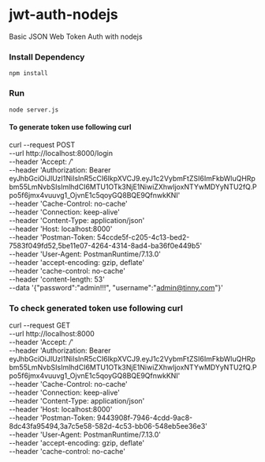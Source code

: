 # jwt-auth-nodejs
Basic JSON Web Token Auth with nodejs 

### Install Dependency
`npm install`

### Run
`node server.js`

#### To generate token use following curl

curl --request POST \
  --url http://localhost:8000/login \
  --header 'Accept: */*' \
  --header 'Authorization: Bearer eyJhbGciOiJIUzI1NiIsInR5cCI6IkpXVCJ9.eyJ1c2VybmFtZSI6ImFkbWluQHRpbm55LmNvbSIsImlhdCI6MTU1OTk3NjE1NiwiZXhwIjoxNTYwMDYyNTU2fQ.Ppo5f6jmx4vuuvg1_OjvnE1c5qoyGQ8BQE9QfnwkKNI' \
  --header 'Cache-Control: no-cache' \
  --header 'Connection: keep-alive' \
  --header 'Content-Type: application/json' \
  --header 'Host: localhost:8000' \
  --header 'Postman-Token: 54ccde5f-c205-4c13-bed2-7583f049fd52,5be11e07-4264-4314-8ad4-ba36f0e449b5' \
  --header 'User-Agent: PostmanRuntime/7.13.0' \
  --header 'accept-encoding: gzip, deflate' \
  --header 'cache-control: no-cache' \
  --header 'content-length: 53' \
  --data '{"password":"admin!!!", "username":"admin@tinny.com"}'
  
  
 ### To check generated token use following curl
 
curl --request GET \
  --url http://localhost:8000 \
  --header 'Accept: */*' \
  --header 'Authorization: Bearer eyJhbGciOiJIUzI1NiIsInR5cCI6IkpXVCJ9.eyJ1c2VybmFtZSI6ImFkbWluQHRpbm55LmNvbSIsImlhdCI6MTU1OTk3NjE1NiwiZXhwIjoxNTYwMDYyNTU2fQ.Ppo5f6jmx4vuuvg1_OjvnE1c5qoyGQ8BQE9QfnwkKNI' \
  --header 'Cache-Control: no-cache' \
  --header 'Connection: keep-alive' \
  --header 'Content-Type: application/json' \
  --header 'Host: localhost:8000' \
  --header 'Postman-Token: 9443908f-7946-4cdd-9ac8-8dc43fa95494,3a7c5e58-582d-4c53-bb06-548eb5ee36e3' \
  --header 'User-Agent: PostmanRuntime/7.13.0' \
  --header 'accept-encoding: gzip, deflate' \
  --header 'cache-control: no-cache'
  
  
  
